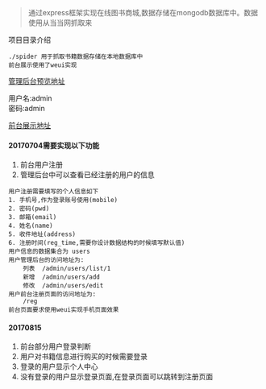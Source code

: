 > 通过express框架实现在线图书商城,数据存储在mongodb数据库中。数据使用从当当网抓取来

项目目录介绍
```
./spider 用于抓取书籍数据存储在本地数据库中
前台展示使用了weui实现
```

[管理后台预览地址](http://express.lixuanqi.com/admin/login.html)

用户名:admin  
密码:admin  

[前台展示地址](http://express.lixuanqi.com/books/types)

#### 20170704需要实现以下功能
1. 前台用户注册
2. 管理后台中可以查看已经注册的用户的信息

```
用户注册需要填写的个人信息如下
1. 手机号,作为登录账号使用(mobile)
2. 密码(pwd)
3. 邮箱(email)
4. 姓名(name)
5. 收件地址(address)
6. 注册时间(reg_time,需要你设计数据结构的时候填写默认值)
用户信息的数据集合为 users
用户管理后台的访问地址为:
	列表	/admin/users/list/1
	新增	/admin/users/add
	修改	/admin/users/edit
用户前台注册页面的访问地址为:
	/reg
前台页面要求使用weui实现手机页面效果
```
#### 20170815
1. 前台部分用户登录判断
2. 用户对书籍信息进行购买的时候需要登录
3. 登录的用户显示个人中心
4. 没有登录的用户显示登录页面,在登录页面可以跳转到注册页面
